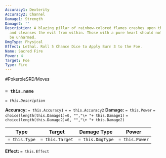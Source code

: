 ```yaml
---
Accuracy1: Dexterity
Accuracy2: Channel
Damage1: Strength
Damage2: ''
Description: A blazing pillar of rainbow-colored flames crashes upon the foe, it burns
  and cleanses the evil from within. Those with a pure heart should not fear for they'll
  be unharmed.
DmgType: Physical
Effect: Lethal. Roll 5 Chance Dice to Apply Burn 3 to the Foe.
Name: Sacred Fire
Power: 4
Target: Foe
Type: Fire
---
```


#PokeroleSRD/Moves

### `= this.name` 
*`= this.Description`*

**Accuracy:** `= this.Accuracy1` + `= this.Accuracy2`
**Damage:** `= this.Power` `= choice(length(this.Damage1)=0, "","\+ "+ this.Damage1)` `= choice(length(this.Damage2)=0, "","\+ "+ this.Damage2)`

| Type          | Target          | Damage Type          | Power          |
| ------------- | --------------- | ---------------- | -------------- |
| `= this.Type` | `= this.Target` | `= this.DmgType` | `= this.Power` | 

**Effect:** `= this.Effect`